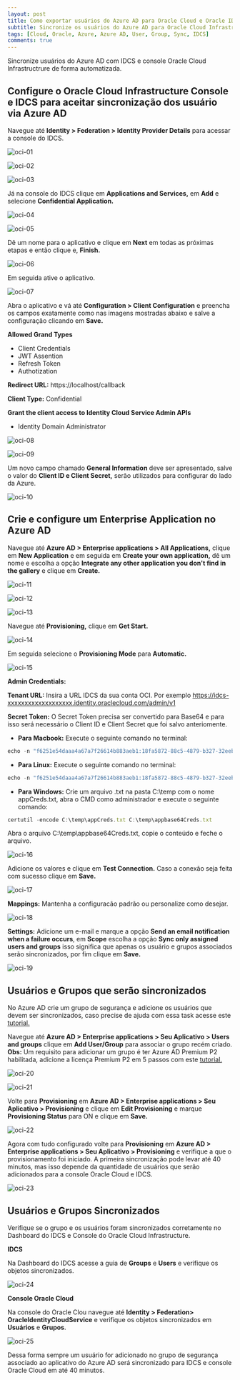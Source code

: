 ```yaml
---
layout: post
title: Como exportar usuários do Azure AD para Oracle Cloud e Oracle IDCS
subtitle: Sincronize os usuários do Azure AD para Oracle Cloud Infrastructure e Oracle IDCS 
tags: [Cloud, Oracle, Azure, Azure AD, User, Group, Sync, IDCS]
comments: true
---
```


Sincronize usuários do Azure AD com IDCS e console Oracle Cloud Infrastructrure de forma automatizada.

## Configure o Oracle Cloud Infrastructure Console e IDCS para aceitar sincronização dos usuário via Azure AD

Navegue até **Identity > Federation > Identity Provider Details** para acessar a console do IDCS. 

![oci-01](https://objectstorage.sa-saopaulo-1.oraclecloud.com/p/8br-lFOSkD_feLDcdtZ3FhqhOA65BVJHntQr8ILIaiuMUy_iBqM9lT_rI-ot4DTG/n/gr8gkzaf8nit/b/bucket-euoraf4-site/o/azure-oci/oci-01.png)

![oci-02](https://objectstorage.sa-saopaulo-1.oraclecloud.com/p/ZxbfRmmjp5Sxm7ew7YMSRpP-N3j1t_xCfA6Xu7ISYNCHXsmTOCbTRaNPDTWAYiuL/n/gr8gkzaf8nit/b/bucket-euoraf4-site/o/azure-oci/oci-02.png)

![oci-03](https://objectstorage.sa-saopaulo-1.oraclecloud.com/p/72XT_0iFaYuyi40j8Zjs8RxB69UiFN6azvbU-4BO52OCmHfL_kO0HFt5iK7Q3nlY/n/gr8gkzaf8nit/b/bucket-euoraf4-site/o/azure-oci/oci-03.png)

Já na console do IDCS clique em **Applications and Services,** em **Add**  e selecione **Confidential Application.**

![oci-04](https://objectstorage.sa-saopaulo-1.oraclecloud.com/p/Nyh6yGjP70WaKAZZZhIBQap_QZZp_VRY42xA392MU3dSE3Ir4sRriFyiM-wxsqK-/n/gr8gkzaf8nit/b/bucket-euoraf4-site/o/azure-oci/oci-04.png)

![oci-05](https://objectstorage.sa-saopaulo-1.oraclecloud.com/p/jtam_Fi3JE6okUkyRmyUOxLBo9XOQgT8c2ofpaxbEBXKgzLVd-WLE4X2DpwgFIwM/n/gr8gkzaf8nit/b/bucket-euoraf4-site/o/azure-oci/oci-05.png)

Dê um nome para o aplicativo e clique em **Next** em todas as próximas etapas e então clique e, **Finish.**

![oci-06](https://objectstorage.sa-saopaulo-1.oraclecloud.com/p/HOnXTi0RlJ4nhAhRRIJJD0Ohl91sEV6eNlhjvvpl3JwVPz9mZ6DjTT_1Diz5k4_9/n/gr8gkzaf8nit/b/bucket-euoraf4-site/o/azure-oci/oci-06.png)

Em seguida ative o aplicativo. 

![oci-07](https://objectstorage.sa-saopaulo-1.oraclecloud.com/p/HH1wT1cWCQs1rMvn1vAa5SNF8ZxVXGdvstJe7_gMUdIPpjsk9DSQyHS1DhOoFMGv/n/gr8gkzaf8nit/b/bucket-euoraf4-site/o/azure-oci/oci-07.png)

Abra o aplicativo e vá até **Configuration > Client Configuration** e preencha os campos exatamente como nas imagens mostradas abaixo e salve a configuração clicando em **Save.**

**Allowed Grand Types**
- Client Credentials
- JWT Assention
- Refresh Token
- Authotization

**Redirect URL:** https://localhost/callback

**Client Type:** Confidential

**Grant the client access to Identity Cloud Service Admin APIs**
- Identity Domain Administrator

![oci-08](https://objectstorage.sa-saopaulo-1.oraclecloud.com/p/DtMQtnc-pLAK9c_5rHR71I0KJnBNmkPiRrjmML4a2LEZsgLUrd7TnEKK-6fXALPB/n/gr8gkzaf8nit/b/bucket-euoraf4-site/o/azure-oci/oci-08.png)

![oci-09](https://objectstorage.sa-saopaulo-1.oraclecloud.com/p/2uuTWPbgbTDxFCI9wpSk7whdylwSzIHE8zY7Wr5OMoSfxm_f2fHy0WEJLZSVENqr/n/gr8gkzaf8nit/b/bucket-euoraf4-site/o/azure-oci/oci-09.png)

Um novo campo chamado **General Information** deve ser apresentado, salve o valor do **Client ID e Client Secret,** serão utilizados para configurar do lado da Azure.

![oci-10](https://objectstorage.sa-saopaulo-1.oraclecloud.com/p/hQ0uHrgfuAIE2-6KvF0w1DsjU3yxMiAkXJkmIpyT_NR00aByQuN6WMWjg25P9b64/n/gr8gkzaf8nit/b/bucket-euoraf4-site/o/azure-oci/oci-10.png)

## Crie e configure um Enterprise Application no Azure AD

Navegue até **Azure AD > Enterprise applications > All Applications,** clique em  **New Application** e em seguida em **Create your own application,** dê um nome e escolha a opção **Integrate any other application you don't find in the gallery** e clique em **Create.**

![oci-11](https://objectstorage.sa-saopaulo-1.oraclecloud.com/p/hQ0uHrgfuAIE2-6KvF0w1DsjU3yxMiAkXJkmIpyT_NR00aByQuN6WMWjg25P9b64/n/gr8gkzaf8nit/b/bucket-euoraf4-site/o/azure-oci/oci-10.png)

![oci-12](https://objectstorage.sa-saopaulo-1.oraclecloud.com/p/f4q8yhV1UPLxeBxisUgzlcgPLXjmMsok5cGK2jB-632VrjOMAj4nRiQ9y-gaVwma/n/gr8gkzaf8nit/b/bucket-euoraf4-site/o/azure-oci/oci-11.png)

![oci-13](https://objectstorage.sa-saopaulo-1.oraclecloud.com/p/vu1e4JP37gInUYfLXBVqGIRG4IIG6btEUgCW1Bpp-Wj7OJm_mwezQUGSKSgM4Ju6/n/gr8gkzaf8nit/b/bucket-euoraf4-site/o/azure-oci/oci-13.png)

Navegue até **Provisioning,** clique em **Get Start.**

![oci-14](https://objectstorage.sa-saopaulo-1.oraclecloud.com/p/zkF2DLBhZ0rVSKqjGS5NAEsTu7c_EgbU76fQN3rlF9-GezyR71v7wPIz3edEz8lN/n/gr8gkzaf8nit/b/bucket-euoraf4-site/o/azure-oci/oci-14.png)

Em seguida selecione o **Provisioning Mode** para **Automatic.**

![oci-15](https://objectstorage.sa-saopaulo-1.oraclecloud.com/p/ZZY13wJ2nuDw3d-3HPzhKfx4bQnWd0Zwx_U1zVUBZ-v1c-QZA4cGrQ6hK99zGkLy/n/gr8gkzaf8nit/b/bucket-euoraf4-site/o/azure-oci/oci-15.png)

**Admin Credentials:** 

**Tenant URL:** Insira a URL IDCS da sua conta OCI. Por exemplo https://idcs-xxxxxxxxxxxxxxxxxxx.identity.oraclecloud.com/admin/v1

**Secret Token:** O Secret Token precisa ser convertido para Base64 e para isso será necessário o Client ID e Client Secret que foi salvo anteriomente.

- **Para Macbook:** Execute o seguinte comando no terminal:

```javascript
echo -n "f6251e54daaa4a67a7f26614b883aeb1:18fa5872-88c5-4879-b327-32eebe9712bc" | base64
```

- **Para Linux:** Execute o seguinte comando no terminal:

```javascript
echo -n "f6251e54daaa4a67a7f26614b883aeb1:18fa5872-88c5-4879-b327-32eebe9712bc" | base64 -w 0
```

- **Para Windows:** Crie um arquivo .txt na pasta C:\temp com o nome appCreds.txt, abra o CMD como administrador e execute o seguinte comando:

```javascript
certutil -encode C:\temp\appCreds.txt C:\temp\appbase64Creds.txt
```
Abra o arquivo C:\temp\appbase64Creds.txt, copie o conteúdo e feche o arquivo.

![oci-16](https://objectstorage.sa-saopaulo-1.oraclecloud.com/p/qBFwZmCkFT6ny5-X44HXt3IO8SfPeoqS2oRuxNALrwM1hIxdZKjxJZwMThGojBQ7/n/gr8gkzaf8nit/b/bucket-euoraf4-site/o/azure-oci/oci-16.png)

Adicione os valores e clique em **Test Connection.** Caso a conexão seja feita com sucesso clique em **Save.**

![oci-17](https://objectstorage.sa-saopaulo-1.oraclecloud.com/p/4jQ5BG9MZ93XYI-vybVSDKM6VcHoZ0Myhve6JqLt1MupLm6Utm9vHPsqC6M9lTOr/n/gr8gkzaf8nit/b/bucket-euoraf4-site/o/azure-oci/oci-17.png)

**Mappings:** Mantenha a configuracão padrão ou personalize como desejar.

![oci-18](https://objectstorage.sa-saopaulo-1.oraclecloud.com/p/Ck36GD-LGAyk36tAwUaX9aqM2T7HP6BgEowgJb3hyzoVMe94K6DNKBgnA6RBWCuz/n/gr8gkzaf8nit/b/bucket-euoraf4-site/o/azure-oci/oci-18.png)

**Settings:** Adicione um e-mail e marque a opção **Send an email notification when a failure occurs**, em **Scope** escolha a opção **Sync only assigned users and groups** isso significa que apenas os usuário e grupos associados serão sincronizados, por fim clique em **Save.**

![oci-19](https://objectstorage.sa-saopaulo-1.oraclecloud.com/p/PLtf131tZFEim33VOLVNwSx9XzcOslCTCUVNA7H8mAggbCBSRjDxAzFLEDBsdp_f/n/gr8gkzaf8nit/b/bucket-euoraf4-site/o/azure-oci/oci-19.png)

## Usuários e Grupos que serão sincronizados

No Azure AD crie um grupo de segurança e adicione os usuários que devem ser sincronizados, caso precise de ajuda com essa task acesse este [tutorial.](https://docs.microsoft.com/pt-br/azure/active-directory/fundamentals/active-directory-groups-create-azure-portal)

Navegue até **Azure AD > Enterprise applications > Seu Aplicativo > Users and groups** clique em **Add User/Group** para associar o grupo recém criado. **Obs:** Um requisito para adicionar um grupo é ter Azure AD Premium P2 habilitada, adicione a licença Premium P2 em 5 passos com este [tutorial.](https://azure.microsoft.com/pt-br/trial/get-started-active-directory/)

![oci-20](https://objectstorage.sa-saopaulo-1.oraclecloud.com/p/aAkGnS7zLTqA4wgsR45bq-N58GN_vS20fIg8zg8rkq0SvvigE_-jl-50sn8GXyd-/n/gr8gkzaf8nit/b/bucket-euoraf4-site/o/azure-oci/oci-20.png)

![oci-21](https://objectstorage.sa-saopaulo-1.oraclecloud.com/p/lizLi9qAYzxUuzulefrf1IIrJkMcvmsGi3EC-uDpYucbXX21GGOAQU7IB1xQCr6G/n/gr8gkzaf8nit/b/bucket-euoraf4-site/o/azure-oci/oci-21.png)

Volte para **Provisioning** em  **Azure AD > Enterprise applications > Seu Aplicativo > Provisioning** e clique em **Edit Provisioning** e marque **Provisioning Status** para ON e clique em **Save.**

![oci-22](https://objectstorage.sa-saopaulo-1.oraclecloud.com/p/T6DyKskRLfefZ8WzHbWZiJRK-53HtRy1OiJJrOv1DDIJum0agQz5b1S5UdEjYeOs/n/gr8gkzaf8nit/b/bucket-euoraf4-site/o/azure-oci/oci-22.png)

Agora com tudo configurado volte para **Provisioning** em  **Azure AD > Enterprise applications > Seu Aplicativo > Provisioning** e verifique a que o provisionamento foi iniciado. A primeira sincronização pode levar até 40 minutos, mas isso depende da quantidade de usuários que serão adicionados para a console Oracle Cloud e IDCS.

![oci-23](https://objectstorage.sa-saopaulo-1.oraclecloud.com/p/JVw6iMVRuI3bsBI8lHslgBMxqNf5sQCFtC-zmxOEIzaiK4v3FvaJnhOL7a4iE4y9/n/gr8gkzaf8nit/b/bucket-euoraf4-site/o/azure-oci/oci-23.png)

## Usuários e Grupos Sincronizados 

Verifique se o grupo e os usuários foram sincronizados corretamente no Dashboard do IDCS e Console do Oracle Cloud Infrastructure.

**IDCS**

Na Dashboard do IDCS acesse a guia de **Groups** e **Users** e verifique os objetos sincronizados.

![oci-24](https://objectstorage.sa-saopaulo-1.oraclecloud.com/p/bVUz19vYL42Y7Wtj0dGnzqcqpJGGAg_vqY7rCKb9R9PnPJbE1UtTD4Gmz3z2TxOt/n/gr8gkzaf8nit/b/bucket-euoraf4-site/o/azure-oci/oci-24.png)

**Console Oracle Cloud**

Na console do Oracle Clou navegue até **Identity > Federation> OracleIdentityCloudService** e verifique os objetos sincronizados em **Usuários** e **Grupos**.

![oci-25](https://objectstorage.sa-saopaulo-1.oraclecloud.com/p/S0sWSi0Z4LEemQUpzgp6YwVWxUjqndoHSDkMeFIjJ_pZiSw4jbcwKK77ZdIvauAd/n/gr8gkzaf8nit/b/bucket-euoraf4-site/o/azure-oci/oci-25.png)

Dessa forma sempre um usuário for adicionado no grupo de segurança associado ao aplicativo do Azure AD será sincronizado para IDCS e console Oracle Cloud em até 40 minutos.






